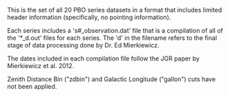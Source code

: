 This is the set of all 20 PBO series datasets in a format that includes limited header information (specifically, no pointing information). 

Each series includes a 's#_observation.dat' file that is a compilation of all of the '*_d.out' files for each series. The 'd' in the filename refers to the final stage of data processing done by Dr. Ed Mierkiewicz. 

The dates included in each compilation file follow the JGR paper by Mierkiewicz et al. 2012. 

Zenith Distance Bin ("zdbin") and Galactic Longitude ("gallon") cuts have not been applied.
